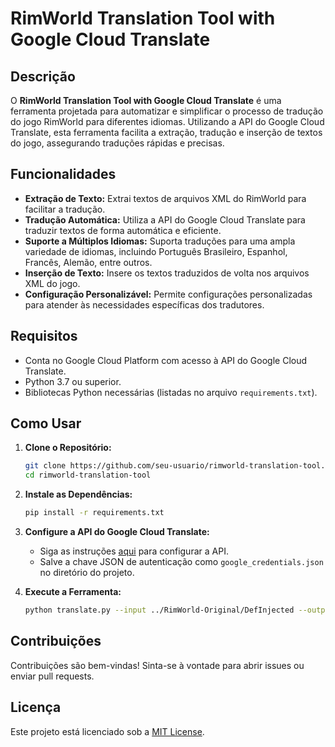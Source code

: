 # RimWorld Translation Tool with Google Cloud Translate

## Descrição

O **RimWorld Translation Tool with Google Cloud Translate** é uma ferramenta projetada para automatizar e simplificar o processo de tradução do jogo RimWorld para diferentes idiomas. Utilizando a API do Google Cloud Translate, esta ferramenta facilita a extração, tradução e inserção de textos do jogo, assegurando traduções rápidas e precisas.

## Funcionalidades

- **Extração de Texto:** Extrai textos de arquivos XML do RimWorld para facilitar a tradução.
- **Tradução Automática:** Utiliza a API do Google Cloud Translate para traduzir textos de forma automática e eficiente.
- **Suporte a Múltiplos Idiomas:** Suporta traduções para uma ampla variedade de idiomas, incluindo Português Brasileiro, Espanhol, Francês, Alemão, entre outros.
- **Inserção de Texto:** Insere os textos traduzidos de volta nos arquivos XML do jogo.
- **Configuração Personalizável:** Permite configurações personalizadas para atender às necessidades específicas dos tradutores.

## Requisitos

- Conta no Google Cloud Platform com acesso à API do Google Cloud Translate.
- Python 3.7 ou superior.
- Bibliotecas Python necessárias (listadas no arquivo `requirements.txt`).

## Como Usar

1. **Clone o Repositório:**
    ```bash
    git clone https://github.com/seu-usuario/rimworld-translation-tool.git
    cd rimworld-translation-tool
    ```

2. **Instale as Dependências:**
    ```bash
    pip install -r requirements.txt
    ```

3. **Configure a API do Google Cloud Translate:**
    - Siga as instruções [aqui](https://cloud.google.com/translate/docs/setup) para configurar a API.
    - Salve a chave JSON de autenticação como `google_credentials.json` no diretório do projeto.

4. **Execute a Ferramenta:**
    ```bash
    python translate.py --input ../RimWorld-Original/DefInjected --output ../RimWorld-Translated/DefInjected --lang pt
    ```

## Contribuições

Contribuições são bem-vindas! Sinta-se à vontade para abrir issues ou enviar pull requests.

## Licença

Este projeto está licenciado sob a [MIT License](LICENSE).
